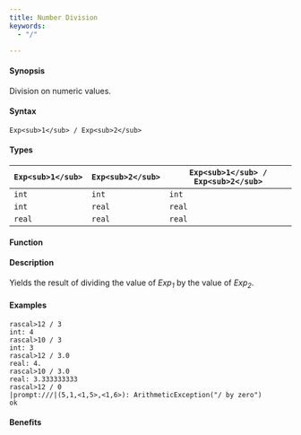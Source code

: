 ```yaml
---
title: Number Division
keywords:
  - "/"

---
```


#### Synopsis

Division on numeric values.

#### Syntax

`Exp<sub>1</sub> / Exp<sub>2</sub>`

#### Types


| `Exp<sub>1</sub>`  |  `Exp<sub>2</sub>` | `Exp<sub>1</sub> / Exp<sub>2</sub>`   |
| --- | --- | --- |
| `int`      |  `int`     | `int`                 |
| `int`      |  `real`    | `real`                |
| `real`     |  `real`    | `real`                |


#### Function

#### Description

Yields the result of dividing the value of _Exp<sub>1</sub>_ by the value of _Exp<sub>2</sub>_.

#### Examples


```rascal-shell
rascal>12 / 3
int: 4
rascal>10 / 3
int: 3
rascal>12 / 3.0
real: 4.
rascal>10 / 3.0
real: 3.333333333
rascal>12 / 0
|prompt:///|(5,1,<1,5>,<1,6>): ArithmeticException("/ by zero")
ok
```

#### Benefits


